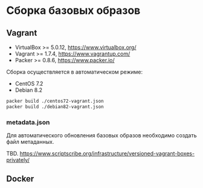 # Сборка базовых образов

## Vagrant

 * VirtualBox >= 5.0.12, https://www.virtualbox.org/
 * Vagrant >= 1.7.4, https://www.vagrantup.com/
 * Packer >= 0.8.6, https://www.packer.io/

Сборка осуществляется в автоматическом режиме:

 * CentOS 7.2
 * Debian 8.2

```bash
packer build ./centos72-vagrant.json
packer build ./debian82-vagrant.json
```

### metadata.json

Для автоматического обновления базовых образов необходимо создать файл метаданных.

TBD.
https://www.scriptscribe.org/infrastructure/versioned-vagrant-boxes-privately/


## Docker

